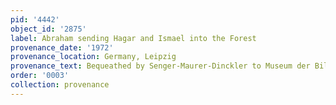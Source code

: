 ```yaml
---
pid: '4442'
object_id: '2875'
label: Abraham sending Hagar and Ismael into the Forest
provenance_date: '1972'
provenance_location: Germany, Leipzig
provenance_text: Bequeathed by Senger-Maurer-Dinckler to Museum der Bildenden Künste
order: '0003'
collection: provenance
---
```

